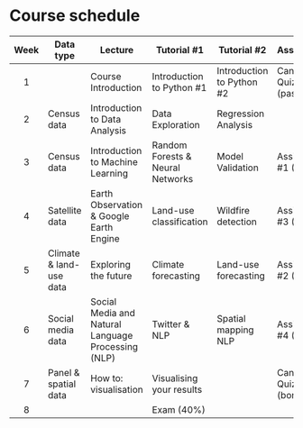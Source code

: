 # Course schedule

|Week|Data type|Lecture|Tutorial #1|Tutorial #2|Assignment|
|:---:|---|---|---|---|---|
| 1  ||Course Introduction|Introduction to Python #1|Introduction to Python #2|Canvas Quiz (pass/fail)|
| 2  |Census data|Introduction to Data Analysis|Data Exploration|Regression Analysis|
| 3  |Census data|Introduction to Machine Learning|Random Forests & Neural Networks|Model Validation|Assigment #1 (24%)|
| 4  |Satellite data|Earth Observation & Google Earth Engine|Land-use classification|Wildfire detection|Assigment #3 (12%)|
| 5  |Climate & land-use data|Exploring the future|Climate forecasting|Land-use forecasting|Assigment #2 (12%)|
| 6  |Social media data|Social Media and Natural Language Processing (NLP)|Twitter & NLP|Spatial mapping NLP|Assigment #4 (12%)|
| 7  |Panel & spatial data|How to: visualisation|Visualising your results|   |Canvas Quiz (bonus)|
| 8  |   |   |Exam (40%)|   |   |